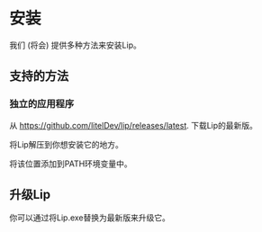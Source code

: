 # 安装

我们 (将会) 提供多种方法来安装Lip。

## 支持的方法

### 独立的应用程序

从 <https://github.com/litelDev/lip/releases/latest>. 下载Lip的最新版。

将Lip解压到你想安装它的地方。

将该位置添加到PATH环境变量中。

## 升级Lip

你可以通过将Lip.exe替换为最新版来升级它。